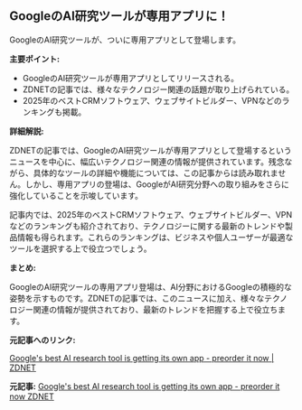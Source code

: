 ## GoogleのAI研究ツールが専用アプリに！

GoogleのAI研究ツールが、ついに専用アプリとして登場します。

**主要ポイント:**

* GoogleのAI研究ツールが専用アプリとしてリリースされる。
* ZDNETの記事では、様々なテクノロジー関連の話題が取り上げられている。
* 2025年のベストCRMソフトウェア、ウェブサイトビルダー、VPNなどのランキングも掲載。

**詳細解説:**

ZDNETの記事では、GoogleのAI研究ツールが専用アプリとして登場するというニュースを中心に、幅広いテクノロジー関連の情報が提供されています。残念ながら、具体的なツールの詳細や機能については、この記事からは読み取れません。しかし、専用アプリの登場は、GoogleがAI研究分野への取り組みをさらに強化していることを示唆しています。

記事内では、2025年のベストCRMソフトウェア、ウェブサイトビルダー、VPNなどのランキングも紹介されており、テクノロジーに関する最新のトレンドや製品情報も得られます。これらのランキングは、ビジネスや個人ユーザーが最適なツールを選択する上で役立つでしょう。

**まとめ:**

GoogleのAI研究ツールの専用アプリ登場は、AI分野におけるGoogleの積極的な姿勢を示すものです。ZDNETの記事では、このニュースに加え、様々なテクノロジー関連の情報が提供されており、最新のトレンドを把握する上で役立ちます。

**元記事へのリンク:**

[Google's best AI research tool is getting its own app - preorder it now | ZDNET](https://www.zdnet.com/article/google-ai-research-tool-app/)


**元記事:** [Google's best AI research tool is getting its own app - preorder it now ZDNET](https://www.zdnet.com/article/googles-best-ai-research-tool-is-getting-its-own-app-preorder-it-now/)